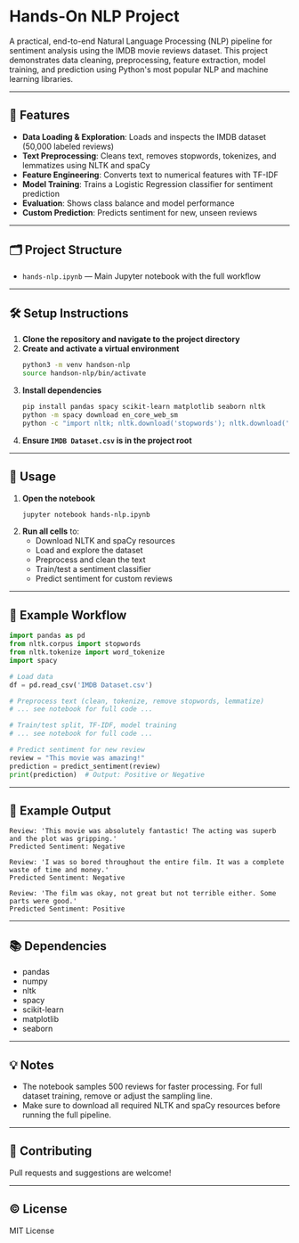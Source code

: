 # Hands-On NLP Project

A practical, end-to-end Natural Language Processing (NLP) pipeline for sentiment analysis using the IMDB movie reviews dataset. This project demonstrates data cleaning, preprocessing, feature extraction, model training, and prediction using Python's most popular NLP and machine learning libraries.

---

## 🚀 Features
- **Data Loading & Exploration**: Loads and inspects the IMDB dataset (50,000 labeled reviews)
- **Text Preprocessing**: Cleans text, removes stopwords, tokenizes, and lemmatizes using NLTK and spaCy
- **Feature Engineering**: Converts text to numerical features with TF-IDF
- **Model Training**: Trains a Logistic Regression classifier for sentiment prediction
- **Evaluation**: Shows class balance and model performance
- **Custom Prediction**: Predicts sentiment for new, unseen reviews

---

## 🗂️ Project Structure
- `hands-nlp.ipynb` — Main Jupyter notebook with the full workflow
---

## 🛠️ Setup Instructions
1. **Clone the repository and navigate to the project directory**
2. **Create and activate a virtual environment**
   ```bash
   python3 -m venv handson-nlp
   source handson-nlp/bin/activate
   ```
3. **Install dependencies**
   ```bash
   pip install pandas spacy scikit-learn matplotlib seaborn nltk
   python -m spacy download en_core_web_sm
   python -c "import nltk; nltk.download('stopwords'); nltk.download('punkt')"
   ```
4. **Ensure `IMDB Dataset.csv` is in the project root**

---

## 📒 Usage
1. **Open the notebook**
   ```bash
   jupyter notebook hands-nlp.ipynb
   ```
2. **Run all cells** to:
   - Download NLTK and spaCy resources
   - Load and explore the dataset
   - Preprocess and clean the text
   - Train/test a sentiment classifier
   - Predict sentiment for custom reviews

---

## 🧹 Example Workflow
```python
import pandas as pd
from nltk.corpus import stopwords
from nltk.tokenize import word_tokenize
import spacy

# Load data
df = pd.read_csv('IMDB Dataset.csv')

# Preprocess text (clean, tokenize, remove stopwords, lemmatize)
# ... see notebook for full code ...

# Train/test split, TF-IDF, model training
# ... see notebook for full code ...

# Predict sentiment for new review
review = "This movie was amazing!"
prediction = predict_sentiment(review)
print(prediction)  # Output: Positive or Negative
```

---

## 📝 Example Output
```
Review: 'This movie was absolutely fantastic! The acting was superb and the plot was gripping.'
Predicted Sentiment: Negative

Review: 'I was so bored throughout the entire film. It was a complete waste of time and money.'
Predicted Sentiment: Negative

Review: 'The film was okay, not great but not terrible either. Some parts were good.'
Predicted Sentiment: Positive
```

---

## 📚 Dependencies
- pandas
- numpy
- nltk
- spacy
- scikit-learn
- matplotlib
- seaborn

---

## 💡 Notes
- The notebook samples 500 reviews for faster processing. For full dataset training, remove or adjust the sampling line.
- Make sure to download all required NLTK and spaCy resources before running the full pipeline.

---

## 🤝 Contributing
Pull requests and suggestions are welcome!

---

## ©️ License
MIT License
